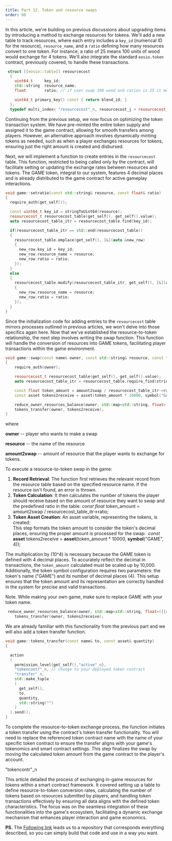 ```yaml
---
title: Part 12. Token and resource swaps
order: 60
---
```


In this article, we're building on previous discussions about upgrading items by introducing a method to exchange resources for tokens. We'll add a new table to track resources, where each entry includes a `key_id` (numerical ID for the resource), `resource_name`, and a `ratio` defining how many resources convert to one token. For instance, a ratio of 25 means 100 units of wood would exchange for 4 tokens. We'll also integrate the standard `eosio.token` contract, previously covered, to handle these transactions.

```cpp
 struct [[eosio::table]] resourcecost
  {
    uint64_t     key_id;
    std::string  resource_name;
    float        ratio; // if user swap 100 wood and ration is 25 it means that user will receive 4 tokens

    uint64_t primary_key() const { return blend_id; }
  };
  typedef multi_index< "resourcecost"_n, resourcecost_j > resourcecost_t;

```

Continuing from the previous setup, we now focus on optimizing the token transaction system. We have pre-minted the entire token supply and assigned it to the game contract, allowing for smooth transfers among players. However, an alternative approach involves dynamically minting tokens as needed, such as when a player exchanges resources for tokens, ensuring just the right amount is created and disbursed.

Next, we will implement a function to create entries in the `resourcecost` table. This function, restricted to being called only by the contract, will facilitate setting or updating the exchange rates between resources and tokens. The GAME token, integral to our system, features 4 decimal places and is already distributed to the game contract for active gameplay interactions.

```cpp
void game::setratio(const std::string& resource, const float& ratio)
{
  require_auth(get_self());

  const uint64_t key_id = stringToUint64(resource);
  resourcecost_t resourcecost_table(get_self(), get_self().value);
  auto resourcecost_table_itr = resourcecost_table.find(key_id);

  if(resourcecost_table_itr == std::end(resourcecost_table))
  {
    resourcecost_table.emplace(get_self(), [&](auto &new_row)
    {
      new_row.key_id = key_id;
      new_row.resource_name = resource;
      new_row.ratio = ratio;
    });
  }
  else
  {
    resourcecost_table.modify(resourcecost_table_itr, get_self(), [&](auto &new_row)
    {
      new_row.resource_name = resource;
      new_row.ratio = ratio;
    });
  }
}

```

Since the initialization code for adding entries to the `resourcecost` table mirrors processes outlined in previous articles, we won't delve into those specifics again here. Now that we've established the resource-to-token relationship, the next step involves writing the swap function. This function will handle the conversion of resources into GAME tokens, facilitating player transactions within the game environment.

```cpp
void game::swap(const name& owner, const std::string& resource, const float& amount2swap)
{
    require_auth(owner);

    resourcecost_t resourcecost_table(get_self(), get_self().value);
    auto resourcecost_table_itr = resourcecost_table.require_find(stringToUint64(resource), "Could not find resource cost config");

    const float token_amount = amount2swap / resourcecost_table_itr->ratio;
    const asset tokens2receive = asset(token_amount * 10000, symbol("GAME", 4)); // change to token you have deployed

    reduce_owner_resources_balance(owner, std::map<std::string, float>({{resource, amount2swap}}));
    tokens_transfer(owner, tokens2receive);
}

```

where

**owner** -- player who wants to make a swap

**resource** -- the name of the resource

**amount2swap** -- amount of resource that the player wants to exchange for tokens.

To execute a resource-to-token swap in the game:

1.  **Record Retrieval**: The function first retrieves the relevant record from the resource table based on the specified resource name. If the resource isn't found, an error is thrown.
2.  **Token Calculation**: It then calculates the number of tokens the player should receive based on the amount of resource they want to swap and the predefined ratio in the table: *const* *float* token_amount = amount2swap / resourcecost_table_itr->ratio;
3.  **Token Asset Creation**: An asset variable, representing the tokens, is created:\
    This step formats the token amount to consider the token's decimal places, ensuring the proper amount is processed for the swap:  *const* **asset** tokens2receive = **asset**(token_amount * 10000, **symbol**("GAME", 4));

The multiplication by (10^4) is necessary because the GAME token is defined with 4 decimal places. To accurately reflect the decimal in transactions, the `token_amount` calculated must be scaled up by 10,000. Additionally, the token symbol configuration requires two parameters: the token's name ("GAME") and its number of decimal places (4). This setup ensures that the token amount and its representation are correctly handled in the system for precise and valid transactions.

Note. While making your own game, make sure to replace GAME with your token name.

```cpp
 reduce_owner_resources_balance(owner, std::map<std::string, float>({{resource, amount2swap}}));
    tokens_transfer(owner, tokens2receive);
```

We are already familiar with this functionality from the previous part and we will also add a token transfer function.

```cpp
void game::tokens_transfer(const name& to, const asset& quantity)
{

  action
  (
    permission_level{get_self(),"active"_n},
    "tokencontr"_n, // change to your deployed token contract
    "transfer"_n,
    std::make_tuple
    (
      get_self(),
      to,
      quantity,
      std::string("")
    )
  ).send();
}

```

To complete the resource-to-token exchange process, the function initiates a token transfer using the contract's token transfer functionality. You will need to replace the referenced token contract name with the name of your specific token contract to ensure the transfer aligns with your game's tokenomics and smart contract settings. This step finalizes the swap by moving the calculated token amount from the game contract to the player's account.

"tokencontr"_n

This article detailed the process of exchanging in-game resources for tokens within a smart contract framework. It covered setting up a table to define resource-to-token conversion rates, calculating the number of tokens based on resources submitted by players, and handling token transactions effectively by ensuring all data aligns with the defined token characteristics. The focus was on the seamless integration of these functionalities into the game's ecosystem, facilitating a dynamic exchange mechanism that enhances player interaction and game economics.

**PS.** The [Following link](https://github.com/dapplicaio/TokenSwaps) leads us to a repository that corresponds everything described, so you can simply build that code and use in a way you want.

###